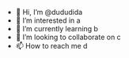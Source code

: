 - 👋 Hi, I’m @dududida
- 👀 I’m interested in a
- 🌱 I’m currently learning b
- 💞️ I’m looking to collaborate on c
- 📫 How to reach me d

<!---
dududida/dududida is a ✨ special ✨ repository because its `README.md` (this file) appears on your GitHub profile.
You can click the Preview link to take a look at your changes.
--->
